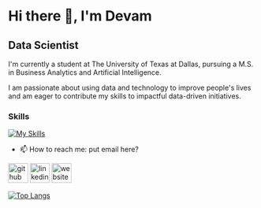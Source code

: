 # Hi there 👋, I'm Devam
## Data Scientist
I'm currently a student at The University of Texas at Dallas, pursuing a M.S. in Business Analytics and Artificial Intelligence. 

I am passionate about using data and technology to improve people's lives and am eager to contribute my skills to impactful data-driven initiatives.

### Skills
[![My Skills](https://skillicons.dev/icons?i=js,html,css,wasm)](https://skillicons.dev)

- 📫 How to reach me: put email here? 


[<img src='https://cdn.jsdelivr.net/npm/simple-icons@3.0.1/icons/github.svg' alt='github' height='40'>](https://github.com/d-patel01)  [<img src='https://cdn.jsdelivr.net/npm/simple-icons@3.0.1/icons/linkedin.svg' alt='linkedin' height='40'>](https://www.linkedin.com/in/in/pateldevam/)  [<img src='https://cdn.jsdelivr.net/npm/simple-icons@3.0.1/icons/icloud.svg' alt='website' height='40'>](https://www.datascienceportfol.io/devampatel)  

[![Top Langs](https://github-readme-stats.vercel.app/api/top-langs/?username=d-patel01)](https://github.com/anuraghazra/github-readme-stats)

